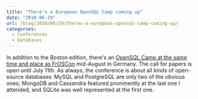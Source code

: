 ```yaml
---
title: "There's a European OpenSQL Camp coming up"
date: "2010-06-29"
url: /blog/2010/06/29/theres-a-european-opensql-camp-coming-up/
categories:
  - Conferences
  - Databases
---
```

In addition to the Boston edition, there's an [OpenSQL Camp at the same time and place as FrOSCon](http://opensqlcamp.org/Events/FrOSCon2010/) mid-August in Germany. The call for papers is open until July 11th. As always, the conference is about all kinds of open-source databases: MySQL and PostgreSQL are only two of the obvious ones; MongoDB and Cassandra featured prominently at the last one I attended, and SQLite was well represented at the first one.


